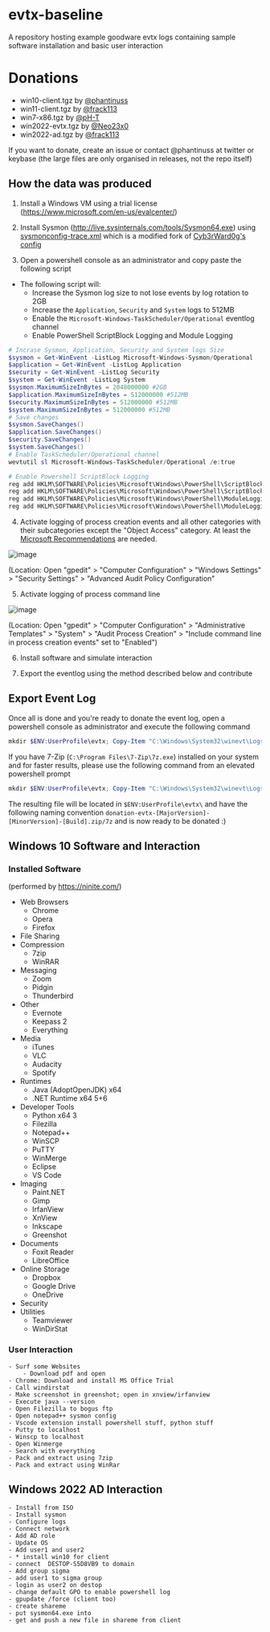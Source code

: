 # evtx-baseline
A repository hosting example goodware evtx logs containing sample software installation and basic user interaction

# Donations
- win10-client.tgz by [@phantinuss](https://github.com/phantinuss/)
- win11-client.tgz by [@frack113](https://github.com/frack113/)
- win7-x86.tgz by [@pH-T](https://github.com/pH-T)
- win2022-evtx.tgz by [@Neo23x0](https://github.com/Neo23x0)
- win2022-ad.tgz by [@frack113](https://github.com/frack113)

If you want to donate, create an issue or contact @phantinuss at twitter or keybase (the large files are only organised in releases, not the repo itself)

## How the data was produced

1. Install a Windows VM using a trial license (https://www.microsoft.com/en-us/evalcenter/)

2. Install Sysmon (http://live.sysinternals.com/tools/Sysmon64.exe) using [sysmonconfig-trace.xml](https://github.com/Neo23x0/sysmon-config/blob/master/sysmonconfig-trace.xml) which is a modified fork of [Cyb3rWard0g's config](https://github.com/OTRF/Blacksmith/blob/master/resources/configs/sysmon/sysmon.xml)

3. Open a powershell console as an administrator and copy paste the following script

- The following script will:
  - Increase the Sysmon log size to not lose events by log rotation to 2GB
  - Increase the `Application`, `Security` and `System` logs to 512MB
  - Enable the `Microsoft-Windows-TaskScheduler/Operational` eventlog channel
  - Enable PowerShell ScriptBlock Logging and Module Logging

```powershell
# Incrase Sysmon, Application, Security and System logs Size
$sysmon = Get-WinEvent -ListLog Microsoft-Windows-Sysmon/Operational
$application = Get-WinEvent -ListLog Application
$security = Get-WinEvent -ListLog Security
$system = Get-WinEvent -ListLog System
$sysmon.MaximumSizeInBytes = 2048000000 #2GB
$application.MaximumSizeInBytes = 512000000 #512MB
$security.MaximumSizeInBytes = 512000000 #512MB
$system.MaximumSizeInBytes = 512000000 #512MB
# Save changes
$sysmon.SaveChanges()
$application.SaveChanges()
$security.SaveChanges()
$system.SaveChanges()
# Enable TaskScheduler/Operational channel
wevtutil sl Microsoft-Windows-TaskScheduler/Operational /e:true

# Enable Powershell ScriptBlock Logging
reg add HKLM\SOFTWARE\Policies\Microsoft\Windows\PowerShell\ScriptBlockLogging /v EnableScriptBlockLogging /t REG_DWORD /d 1 /f
reg add HKLM\SOFTWARE\Policies\Microsoft\Windows\PowerShell\ScriptBlockLogging /v EnableScriptBlockInvocationLogging /t REG_DWORD /d 1 /f
reg add HKLM\SOFTWARE\Policies\Microsoft\Windows\PowerShell\ModuleLogging /v EnableModuleLogging /t REG_DWORD /d 1 /f
reg add HKLM\SOFTWARE\Policies\Microsoft\Windows\PowerShell\ModuleLogging\ModuleNames /v "*" /t REG_SZ /d "*" /f
```

4. Activate logging of process creation events and all other categories with their subcategories except the "Object Access" category. At least the [Microsoft Recommendations](https://docs.microsoft.com/en-us/windows-server/identity/ad-ds/plan/security-best-practices/audit-policy-recommendations) are needed.

![image](https://user-images.githubusercontent.com/79651203/161557067-87ab2977-e351-4595-b083-cceaafe19614.png)

(Location: Open "gpedit" > "Computer Configuration" > "Windows Settings" > "Security Settings" > "Advanced Audit Policy Configuration"

5. Activate logging of process command line

![image](https://user-images.githubusercontent.com/79651203/161557776-b06f7436-908d-4da2-8331-daa50e51309a.png)

(Location: Open "gpedit" > "Computer Configuration" > "Administrative Templates" > "System" > "Audit Process Creation" > "Include command line in process creation events" set to "Enabled")

6. Install software and simulate interaction

7. Export the eventlog using the method described below and contribute

## Export Event Log

Once all is done and you're ready to donate the event log, open a powershell console as administrator and execute the following command

```powershell
mkdir $ENV:UserProfile\evtx; Copy-Item "C:\Windows\System32\winevt\Logs\*.evtx" -Destination $ENV:UserProfile\evtx\; $filename = "$ENV:UserProfile\doantion-evtx-" + $([System.Environment]::OSVersion.Version.Major) + "-" + $([System.Environment]::OSVersion.Version.Minor) + "-" + $([System.Environment]::OSVersion.Version.Build); Compress-Archive -Path $ENV:UserProfile\evtx  -CompressionLevel Optimal -DestinationPath $filename; Remove-Item $ENV:UserProfile\evtx\ -Recurse; explorer $ENV:UserProfile\
```

If you have 7-Zip (`C:\Program Files\7-Zip\7z.exe`) installed on your system and for faster results, please use the following command from an elevated powershell prompt

```powershell
mkdir $ENV:UserProfile\evtx; Copy-Item "C:\Windows\System32\winevt\Logs\*.evtx" -Destination $ENV:UserProfile\evtx\; $filename = "$ENV:UserProfile\doantion-evtx-" + $([System.Environment]::OSVersion.Version.Major) + "-" + $([System.Environment]::OSVersion.Version.Minor) + "-" + $([System.Environment]::OSVersion.Version.Build); & "C:\Program Files\7-Zip\7z.exe" a $filename $ENV:UserProfile\evtx\*; Remove-Item $ENV:UserProfile\evtx\ -Recurse; explorer $ENV:UserProfile\
```

The resulting file will be located in `$ENV:UserProfile\evtx\` and have the following naming convention `donation-evtx-[MajorVersion]-[MinorVersion]-[Build].zip/7z` and is now ready to be donated :)

## Windows 10 Software and Interaction

### Installed Software
(performed by https://ninite.com/)

* Web Browsers
  * Chrome
  * Opera
  * Firefox
* File Sharing
* Compression
  * 7zip
  * WinRAR
* Messaging
  * Zoom
  * Pidgin
  * Thunderbird
* Other
  * Evernote
  * Keepass 2
  * Everything
* Media
  * iTunes
  * VLC
  * Audacity
  * Spotify
* Runtimes
  * Java (AdoptOpenJDK) x64 
  * .NET Runtime x64 5+6
* Developer Tools
  * Python x64 3
  * Filezilla
  * Notepad++
  * WinSCP
  * PuTTY
  * WinMerge
  * Eclipse
  * VS Code
* Imaging
  * Paint.NET
  * Gimp
  * IrfanView
  * XnView
  * Inkscape
  * Greenshot
* Documents
  * Foxit Reader
  * LibreOffice
* Online Storage
  * Dropbox
  * Google Drive
  * OneDrive
* Security
* Utilities
  * Teamviewer
  * WinDirStat

### User Interaction

    - Surf some Websites
        - Download pdf and open
    - Chrome: Download and install MS Office Trial
    - Call windirstat
    - Make screenshot in greenshot; open in xnview/irfanview
    - Execute java --version
    - Open Filezilla to bogus ftp
    - Open notepad++ sysmon config
    - Vscode extension install powershell stuff, python stuff
    - Putty to localhost
    - Winscp to localhost
    - Open Winmerge
    - Search with everything
    - Pack and extract using 7zip
    - Pack and extract using WinRar

## Windows 2022 AD Interaction

    - Install from ISO
    - Install sysmon
    - Configure logs
    - Connect network
    - Add AD role
    - Update OS
    - Add user1 and user2
    - * install win10 for client
    - connect  DESTOP-S5D8VB9 to domain
    - Add group sigma
    - add user1 to sigma group
    - login as user2 on destop
    - change default GPO to enable powershell log
    - gpupdate /force (client too)
    - create shareme
    - put sysmon64.exe into
    - get and push a new file in shareme from client
